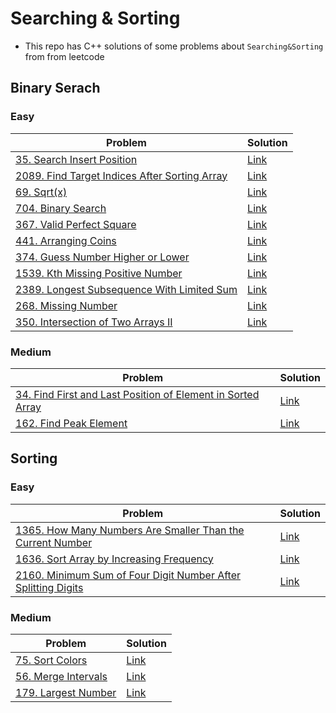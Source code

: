 # Searching & Sorting
- This repo has C++ solutions of some problems about `Searching&Sorting` from from leetcode

<p>

## Binary Serach

### Easy
|Problem|Solution|
|-------|--------|
|[35. Search Insert Position](https://leetcode.com/problems/search-insert-position/)|[Link](/Searching%26Sorting/Solutions/35-search_insert_position.cpp)|
|[2089. Find Target Indices After Sorting Array](https://leetcode.com/problems/find-target-indices-after-sorting-array/)|[Link](/Searching%26Sorting/Solutions/2089-find_target_indices_after_sorting_array.cpp)|
|[69. Sqrt(x)](https://leetcode.com/problems/sqrtx/)|[Link](/Searching%26Sorting/Solutions/69-sqrt(x).cpp)|
|[704. Binary Search](https://leetcode.com/problems/binary-search/)|[Link](/Searching%26Sorting/Solutions/704-binary_search.cpp)|
|[367. Valid Perfect Square](https://leetcode.com/problems/valid-perfect-square/)|[Link](/Searching%26Sorting/Solutions/367-valid_perfect_square.cpp)|
|[441. Arranging Coins](https://leetcode.com/problems/arranging-coins/)|[Link](/Searching%26Sorting/Solutions/441-Arranging_coins.cpp)|
|[374. Guess Number Higher or Lower](https://leetcode.com/problems/guess-number-higher-or-lower/)|[Link](/Searching%26Sorting/Solutions/374-guess_number_higher_or_lower.cpp)|
|[1539. Kth Missing Positive Number](https://leetcode.com/problems/kth-missing-positive-number/)|[Link](/Searching%26Sorting/Solutions/1539-Kth_missing_positive_number.cpp)|
|[2389. Longest Subsequence With Limited Sum](https://leetcode.com/problems/longest-subsequence-with-limited-sum/)|[Link](/Searching%26Sorting/Solutions/2389-longest_subsequence_with_limited_sum.cpp)|
|[268. Missing Number](https://leetcode.com/problems/missing-number/)|[Link](/Searching%26Sorting/Solutions/268-missing_number.cpp)|
|[350. Intersection of Two Arrays II](https://leetcode.com/problems/intersection-of-two-arrays-ii/)|[Link](/Searching%26Sorting/Solutions/350-Intersection_of_two_arrays_II.cpp)|

### Medium
|Problem|Solution|
|-------|--------|
|[34. Find First and Last Position of Element in Sorted Array](https://leetcode.com/problems/find-first-and-last-position-of-element-in-sorted-array/)|[Link](/Searching%26Sorting/Solutions/34-find_first_and_last_position_of_element_in_sorted_array.cpp)|
|[162. Find Peak Element](https://leetcode.com/problems/find-peak-element/)|[Link](/Searching%26Sorting/Solutions/162-find_peak_element.cpp)|

</p>

## Sorting
### Easy
|Problem|Solution|
|-------|--------|
|[1365. How Many Numbers Are Smaller Than the Current Number](https://leetcode.com/problems/how-many-numbers-are-smaller-than-the-current-number/)|[Link](/Searching%26Sorting/Solutions/1365-how_many_numbers_are_smaller_than_the_current_number.cpp)|
|[1636. Sort Array by Increasing Frequency](https://leetcode.com/problems/sort-array-by-increasing-frequency/)|[Link](/Searching%26Sorting/Solutions/1636-sort_array_by_increasing_frequency.cpp)|
|[2160. Minimum Sum of Four Digit Number After Splitting Digits](https://leetcode.com/problems/minimum-sum-of-four-digit-number-after-splitting-digits/)|[Link]()|

### Medium
|Problem|Solution|
|-------|--------|
|[75. Sort Colors](https://leetcode.com/problems/sort-colors/)|[Link](/Searching%26Sorting/Solutions/75-sort_colors.cpp)|
|[56. Merge Intervals](https://leetcode.com/problems/merge-intervals/)|[Link](/Searching%26Sorting/Solutions/65-merge_intervals.cpp)|
|[179. Largest Number](https://leetcode.com/problems/largest-number/)|[Link](/Searching%26Sorting/Solutions/179-largest_number.cpp)|

</p>